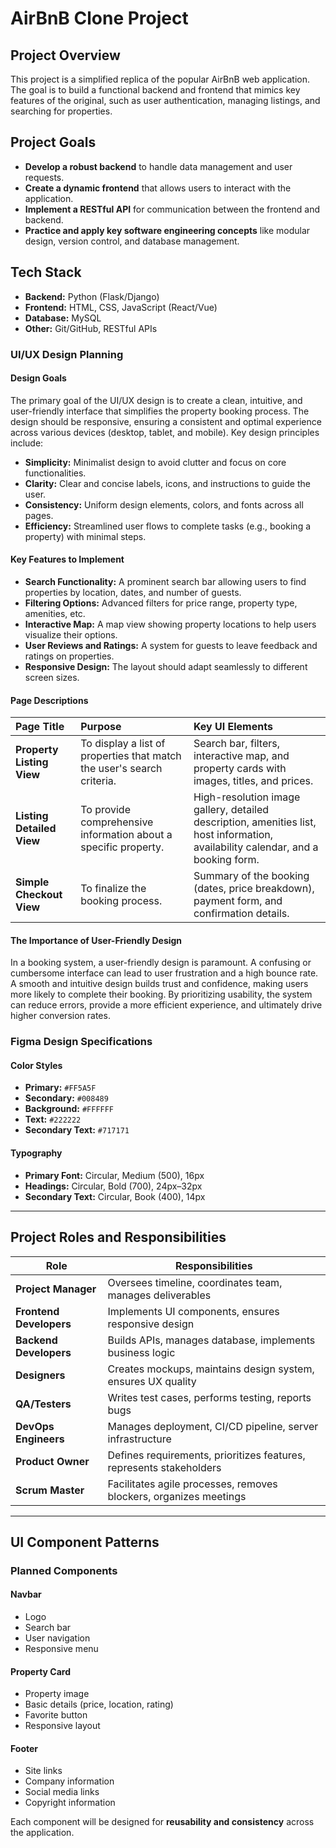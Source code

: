 
# AirBnB Clone Project

## Project Overview

This project is a simplified replica of the popular AirBnB web application. The goal is to build a functional backend and frontend that mimics key features of the original, such as user authentication, managing listings, and searching for properties.

## Project Goals

- **Develop a robust backend** to handle data management and user requests.
- **Create a dynamic frontend** that allows users to interact with the application.
- **Implement a RESTful API** for communication between the frontend and backend.
- **Practice and apply key software engineering concepts** like modular design, version control, and database management.

## Tech Stack

- **Backend:** Python (Flask/Django)
- **Frontend:** HTML, CSS, JavaScript (React/Vue)
- **Database:** MySQL
- **Other:** Git/GitHub, RESTful APIs




### UI/UX Design Planning

#### Design Goals

The primary goal of the UI/UX design is to create a clean, intuitive, and user-friendly interface that simplifies the property booking process. The design should be responsive, ensuring a consistent and optimal experience across various devices (desktop, tablet, and mobile). Key design principles include:

-   **Simplicity:** Minimalist design to avoid clutter and focus on core functionalities.
-   **Clarity:** Clear and concise labels, icons, and instructions to guide the user.
-   **Consistency:** Uniform design elements, colors, and fonts across all pages.
-   **Efficiency:** Streamlined user flows to complete tasks (e.g., booking a property) with minimal steps.

#### Key Features to Implement

-   **Search Functionality:** A prominent search bar allowing users to find properties by location, dates, and number of guests.
-   **Filtering Options:** Advanced filters for price range, property type, amenities, etc.
-   **Interactive Map:** A map view showing property locations to help users visualize their options.
-   **User Reviews and Ratings:** A system for guests to leave feedback and ratings on properties.
-   **Responsive Design:** The layout should adapt seamlessly to different screen sizes.

#### Page Descriptions

| Page Title | Purpose | Key UI Elements |
| :--- | :--- | :--- |
| **Property Listing View** | To display a list of properties that match the user's search criteria. | Search bar, filters, interactive map, and property cards with images, titles, and prices. |
| **Listing Detailed View** | To provide comprehensive information about a specific property. | High-resolution image gallery, detailed description, amenities list, host information, availability calendar, and a booking form. |
| **Simple Checkout View** | To finalize the booking process. | Summary of the booking (dates, price breakdown), payment form, and confirmation details. |

#### The Importance of User-Friendly Design

In a booking system, a user-friendly design is paramount. A confusing or cumbersome interface can lead to user frustration and a high bounce rate. A smooth and intuitive design builds trust and confidence, making users more likely to complete their booking. By prioritizing usability, the system can reduce errors, provide a more efficient experience, and ultimately drive higher conversion rates.




### Figma Design Specifications

#### Color Styles
- **Primary:** `#FF5A5F`  
- **Secondary:** `#008489`  
- **Background:** `#FFFFFF`  
- **Text:** `#222222`  
- **Secondary Text:** `#717171`  

#### Typography
- **Primary Font:** Circular, Medium (500), 16px  
- **Headings:** Circular, Bold (700), 24px–32px  
- **Secondary Text:** Circular, Book (400), 14px  

---

## Project Roles and Responsibilities

| Role              | Responsibilities |
|-------------------|------------------|
| **Project Manager** | Oversees timeline, coordinates team, manages deliverables |
| **Frontend Developers** | Implements UI components, ensures responsive design |
| **Backend Developers** | Builds APIs, manages database, implements business logic |
| **Designers** | Creates mockups, maintains design system, ensures UX quality |
| **QA/Testers** | Writes test cases, performs testing, reports bugs |
| **DevOps Engineers** | Manages deployment, CI/CD pipeline, server infrastructure |
| **Product Owner** | Defines requirements, prioritizes features, represents stakeholders |
| **Scrum Master** | Facilitates agile processes, removes blockers, organizes meetings |

---

## UI Component Patterns

### Planned Components

#### Navbar
- Logo  
- Search bar  
- User navigation  
- Responsive menu  

#### Property Card
- Property image  
- Basic details (price, location, rating)  
- Favorite button  
- Responsive layout  

#### Footer
- Site links  
- Company information  
- Social media links  
- Copyright information  

Each component will be designed for **reusability and consistency** across the application.